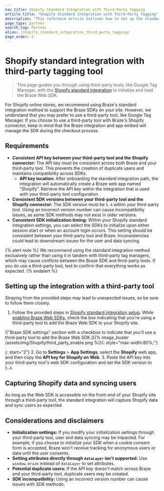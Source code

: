 ```yaml
---
nav_title: Shopify Standard Integration with Third-Party Tagging
article_title: "Shopify Standard Integration with Third-Party Tagging"
description: "This reference article outlines how to set up the standard Shopify integration withn a third-party tagging tool."
page_type: partner
search_tag: Partner
alias: /shopify_standard_integration_third_party_tagging/
page_order: 2
---
```


# Shopify standard integration with third-party tagging tool

> This page guides you through using third-party tools, like Google Tag Manager, with the [Shopify standard integration]({{site.baseurl}}/shopify_standard_integration/) to initialize and load the Braze Web SDK.

For Shopify online stores, we recommend using Braze's standard integration method to support the Braze SDKs on your site. However, we understand that you may prefer to use a third-party tool, like Google Tag Manager. If you choose to use a third-party tool with Braze's Shopify connector, keep in mind that the Braze integration and app embed will manage the SDK during the checkout process.

## Requirements

- **Consistent API key between your third-party tool and the Shopify connector:** The API key must be consistent across both Braze and your third-party tool. This prevents the creation of duplicate users and maintains compatibility across SDKs. 
  - **API key location:** After onboarding the standard integration path, the integration will automatically create a Braze web app named “Shopify”. Retrieve the API key within the integration that is used with your third-party tool configuration. 
- **Consistent SDK versions between your third-party tool and the Shopify connector:** The SDK version must be `5.4` within your third-party tool. Using an incorrect version number can cause incompatibility issues, as some SDK methods may not exist in older versions.
- **Consistent SDK initialization timing:** Within your Shopify standard integration settings, you can select the SDKs to initialize upon either session start or when an account login occurs. This setting should be consistent between your third-party tool and Braze. Inconsistencies could lead to downstream issues for the user and data syncing. 

{% alert note %}
We recommend using the standard integration method exclusively rather than using it in tandem with third-party tag managers, which may cause conflicts between the Braze SDK and third-party tools. If you do use a third-party tool, test to confirm that everything works as expected. 
{% endalert %}

## Setting up the integration with a third-party tool

Straying from the provided steps may lead to unexpected issues, so be sure to follow them closely.

1. Follow the provided steps in [Shopify standard integration setup]({{site.baseurl}}/shopify_standard_integration/). While [enabling Braze Web SDKs]({{site.baseurl}}/partners/ecommerce/shopify/shopify_standard_integration/#step-2-enable-braze-web-sdks), check the box indicating that you're using a third-party tool to add the Braze Web SDK to your Shopify site.

!["Braze SDK settings" section with a checkbox to indicate that you'll use a third-party tool to add the Braze Web SDK.]({% image_buster /assets/img/Shopify/third_party_enable.png %}){: style="max-width:80%;"}

{: start="2"}
2. Go to **Settings** > **App Settings**, select the **Shopify** web app, and then copy the **API key for Shopify on Web**.
3. Paste the API key into your third-party tool's web SDK configuration and set the SDK version to `5.4`.

## Capturing Shopify data and syncing users

As long as the Web SDK is accessible on the front-end of your Shopify site through a third-party tool, the standard integration will capture Shopify data and sync users as expected.

## Considerations and disclaimers

- **Initialization settings:** If you modify your initialization settings through your third-party tool, user and data syncing may be impacted. For example, if you choose to initialize your SDK when a cookie consent form is accepted, Braze won't receive tracking for anonymous users or data until the user consents. 
- **Setting attributes directly through `dataLayer` isn't supported:** Use `window.braze` instead of `dataLayer` to set attributes.
- **Potential duplicate users:** If the API key doesn't match across Braze and your third-party tool, duplicate users may be created.
- **SDK incompatibility:** Using an incorrect version number can cause issues with SDK methods.